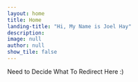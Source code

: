```yaml
---
layout: home
title: Home
landing-title: "Hi, My Name is Joel Hay"
description: 
image: null
author: null
show_tile: false
---
```


Need to Decide What To Redirect Here :)
